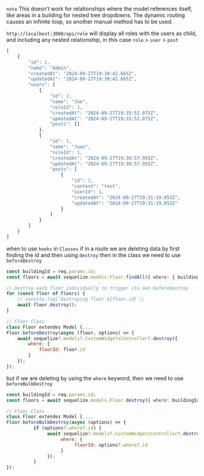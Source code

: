 `note` This doesn’t work for relationships where the model references itself, like areas in a building for nested tree dropdowns. The dynamic routing causes an infinite loop, so another manual method has to be used.

`http://localhost:3000/api/role` will display all roles with the users as child, and including any nested relationship, in this case `role` > `user` > `post`


```js
[
    {
        "id": 1,
        "name": "Admin",
        "createdAt": "2024-09-27T19:30:42.665Z",
        "updatedAt": "2024-09-27T19:30:42.665Z",
        "users": [
            {
                "id": 2,
                "name": "Joe",
                "roleId": 1,
                "createdAt": "2024-09-27T19:35:52.075Z",
                "updatedAt": "2024-09-27T19:35:52.075Z",
                "posts": []
            },
            {
                "id": 1,
                "name": "Juan",
                "roleId": 1,
                "createdAt": "2024-09-27T19:30:57.955Z",
                "updatedAt": "2024-09-27T19:30:57.955Z",
                "posts": [
                    {
                        "id": 1,
                        "content": "test",
                        "userId": 1,
                        "createdAt": "2024-09-27T19:31:19.053Z",
                        "updatedAt": "2024-09-27T19:31:19.053Z"
                    }
                ]
            }
        ]
    }
]
```

when to use `hooks` in `Classes` 
if in a route we are deleting data by first finding the id and then using `destroy` then in the class we need to use `beforeDestroy`

```js
const buildingId = req.params.id;
const floors = await sequelize.models.Floor.findAll({ where: { buildingId } });

// Destroy each floor individually to trigger its own beforeDestroy
for (const floor of floors) {
    // console.log(`Destroying floor ${floor.id}`);
    await floor.destroy();
}

// Floor Class
class Floor extendes Model {....
Floor.beforeDestroy(async (floor, options) => {
    await sequelize?.models?.CustomWidgetsController?.destroy({
        where: {
            floorId: floor.id
        }
    });
});
```

but if we are deleting by using the `where` keyword, then we need to use `beforeBulkDestroy`

```js
const buildingId = req.params.id;
const floors = await sequelize.models.Floor.destroy({ where: buildingId })

// Floor Class
class Floor extendes Model {....
Floor.beforeBulkDestroy(async (options) => {
          if (options?.where?.id) {
               await sequelize?.models?.CustomWidgetsController?.destroy({
                    where: {
                         floorId: options?.where?.id
                    }
               });
          }
});
```

